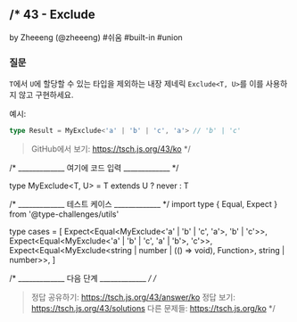/*
  43 - Exclude
  -------
  by Zheeeng (@zheeeng) #쉬움 #built-in #union

  ### 질문

  `T`에서 `U`에 할당할 수 있는 타입을 제외하는 내장 제네릭 `Exclude<T, U>`를 이를 사용하지 않고 구현하세요.

  예시:

  ```ts
  type Result = MyExclude<'a' | 'b' | 'c', 'a'> // 'b' | 'c'
  ```

  > GitHub에서 보기: https://tsch.js.org/43/ko
*/

/* _____________ 여기에 코드 입력 _____________ */

type MyExclude<T, U> = T extends U ? never : T

/* _____________ 테스트 케이스 _____________ */
import type { Equal, Expect } from '@type-challenges/utils'

type cases = [
  Expect<Equal<MyExclude<'a' | 'b' | 'c', 'a'>, 'b' | 'c'>>,
  Expect<Equal<MyExclude<'a' | 'b' | 'c', 'a' | 'b'>, 'c'>>,
  Expect<Equal<MyExclude<string | number | (() => void), Function>, string | number>>,
]

/* _____________ 다음 단계 _____________ */
/*
  > 정답 공유하기: https://tsch.js.org/43/answer/ko
  > 정답 보기: https://tsch.js.org/43/solutions
  > 다른 문제들: https://tsch.js.org/ko
*/
